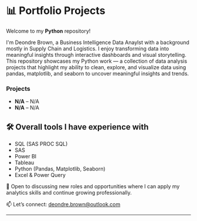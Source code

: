 # 📊 Portfolio Projects

Welcome to my **Python** repository!  

I'm Deondre Brown, a Business Intelligence Data Anaylst with a background mostly in Supply Chain and Logistics. I enjoy transforming data into meaningful insights through interactive dashboards and visual storytelling. This repository showcases my Python work — a collection of data analysis projects that highlight my ability to clean, explore, and visualize data using pandas, matplotlib, and seaborn to uncover meaningful insights and trends.
### Projects
- **N/A** – N/A  
- **N/A** – N/A

## 🛠️ Overall tools I have experience with

- SQL (SAS PROC SQL)
- SAS
- Power BI
- Tableau
- Python (Pandas, Matplotlib, Seaborn)
- Excel & Power Query

📍 Open to discussing new roles and opportunities where I can apply my analytics skills and continue growing professionally.


📫 Let’s connect: deondre.brown@outlook.com




---



